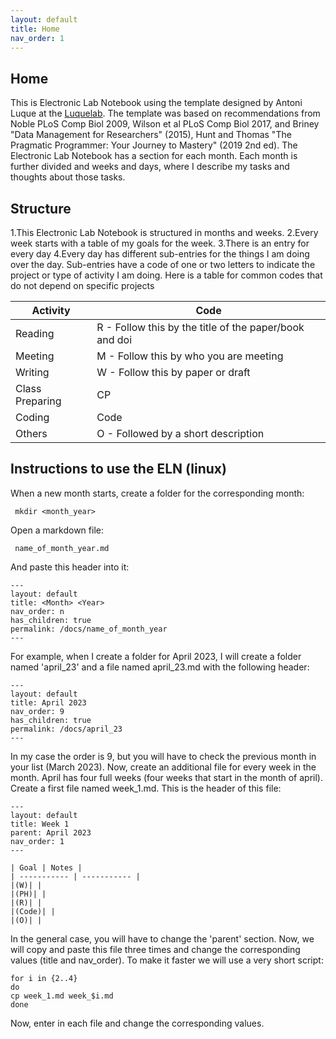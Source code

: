 ```yaml
---
layout: default
title: Home
nav_order: 1
---
```


## Home

This is Electronic Lab Notebook using the template designed by Antoni Luque at the [Luquelab](https://www.luquelab.com). The template was based on recommendations from Noble PLoS Comp Biol 2009, Wilson et al PLoS Comp Biol 2017, and Briney "Data Management for Researchers" (2015), Hunt and Thomas "The Pragmatic Programmer: Your Journey to Mastery" (2019 2nd ed).
The Electronic Lab Notebook has a section for each month. Each month is further divided and weeks and days, where I describe my tasks and thoughts about those tasks.

## Structure

1.This Electronic Lab Notebook is structured in months and weeks.
2.Every week starts with a table of my goals for the week.
3.There is an entry for every day
4.Every day has different sub-entries for the things I am doing over the day. Sub-entries have a code of one or two letters to indicate the project or type of activity I am doing. Here is a table for common codes that do not depend on specific projects


| Activity | Code |
| ----------- | ----------- |
|Reading | R - Follow this by the title of the paper/book and doi |
|Meeting| M - Follow this by who you are meeting|
|Writing| W - Follow this by paper or draft |
|Class Preparing| CP |
|Coding| Code |
|Others| O - Followed by a short description |

## Instructions to use the ELN (linux)

When a new month starts, create a folder for the corresponding month:

     mkdir <month_year>

Open a markdown file:

     name_of_month_year.md

And paste this header into it:

    --- 
    layout: default
    title: <Month> <Year>
    nav_order: n
    has_children: true
    permalink: /docs/name_of_month_year
    ---

For example, when I create a folder for April 2023, I will create a folder named 'april_23' and a file named april_23.md with the following header:

    ---
    layout: default
    title: April 2023
    nav_order: 9
    has_children: true
    permalink: /docs/april_23
    ---

In my case the order is 9, but you will have to check the previous month in your list (March 2023). Now, create an additional file for every week in the month. April has four full weeks (four weeks that start in the month of april). Create a first file named week_1.md. This is the header of this file:

    ---
    layout: default
    title: Week 1
    parent: April 2023
    nav_order: 1
    ---

    | Goal | Notes |                                                                                
    | ----------- | ----------- |
    |(W)| |
    |(PH)| |
    |(R)| |
    |(Code)| |
    |(O)| |

In the general case, you will have to change the 'parent' section. Now, we will copy and paste this file three times and change the corresponding values (title and nav_order). To make it faster we will use a very short script:

    for i in {2..4}
    do
    cp week_1.md week_$i.md
    done

Now, enter in each file and change the corresponding values.
     



